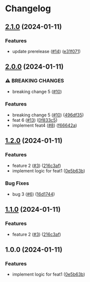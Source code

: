 # Changelog

## [2.1.0](https://github.com/sieuhuflit/test-release-please/compare/v2.0.0...v2.1.0) (2024-01-11)


### Features

* update prerelease ([#14](https://github.com/sieuhuflit/test-release-please/issues/14)) ([e31f071](https://github.com/sieuhuflit/test-release-please/commit/e31f0710ea23d226d8a0de74240fac42be750f8c))

## [2.0.0](https://github.com/sieuhuflit/test-release-please/compare/v1.2.0...v2.0.0) (2024-01-11)


### ⚠ BREAKING CHANGES

* breaking change 5 ([#10](https://github.com/sieuhuflit/test-release-please/issues/10))

### Features

* breaking change 5 ([#10](https://github.com/sieuhuflit/test-release-please/issues/10)) ([496df35](https://github.com/sieuhuflit/test-release-please/commit/496df355986c66ae561d4469b0fdd0727666248a))
* feat 6 ([#13](https://github.com/sieuhuflit/test-release-please/issues/13)) ([0f833c5](https://github.com/sieuhuflit/test-release-please/commit/0f833c5f8be4f8275610b4193604104341d55748))
* implement feat4 ([#8](https://github.com/sieuhuflit/test-release-please/issues/8)) ([f66642a](https://github.com/sieuhuflit/test-release-please/commit/f66642aa24184bee3a5ddb4c23e30175b31efda0))

## [1.2.0](https://github.com/sieuhuflit/test-release-please/compare/v1.1.0...v1.2.0) (2024-01-11)


### Features

* feature 2 ([#3](https://github.com/sieuhuflit/test-release-please/issues/3)) ([216c3af](https://github.com/sieuhuflit/test-release-please/commit/216c3afd5065fbc00092b464d456de93dc75a613))
* implement logic for feat1 ([0e5b63b](https://github.com/sieuhuflit/test-release-please/commit/0e5b63b9e3a5079521353c3e78fa5f964cef0d49))


### Bug Fixes

* bug 3 ([#6](https://github.com/sieuhuflit/test-release-please/issues/6)) ([16d1744](https://github.com/sieuhuflit/test-release-please/commit/16d174453180b726f8cf3a423e195e26f02822c5))

## [1.1.0](https://github.com/sieuhuflit/test-release-please/compare/v1.0.0...v1.1.0) (2024-01-11)


### Features

* feature 2 ([#3](https://github.com/sieuhuflit/test-release-please/issues/3)) ([216c3af](https://github.com/sieuhuflit/test-release-please/commit/216c3afd5065fbc00092b464d456de93dc75a613))

## 1.0.0 (2024-01-11)


### Features

* implement logic for feat1 ([0e5b63b](https://github.com/sieuhuflit/test-release-please/commit/0e5b63b9e3a5079521353c3e78fa5f964cef0d49))
